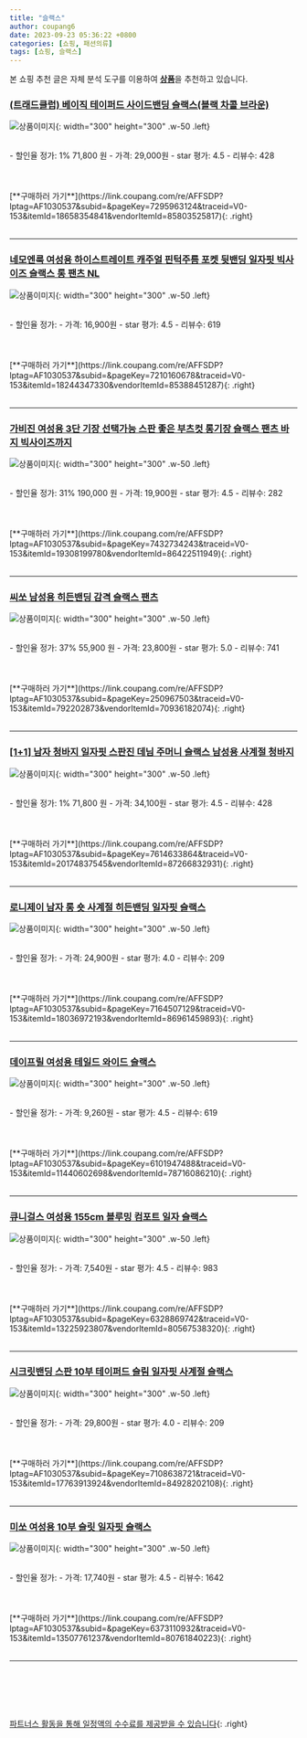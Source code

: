 ```yaml
---
title: "슬랙스"
author: coupang6
date: 2023-09-23 05:36:22 +0800
categories: [쇼핑, 패션의류]
tags: [쇼핑, 슬랙스]
---
```


본 쇼핑 추천 글은 자체 분석 도구를 이용하여 [**상품**](https://link.coupang.com/a/bao1ui)을 추천하고 있습니다.

### [(트래드클럽) 베이직 테이퍼드 사이드밴딩 슬랙스(블랙 차콜 브라운)](https://link.coupang.com/re/AFFSDP?lptag=AF1030537&subid=&pageKey=7295963124&traceid=V0-153&itemId=18658354841&vendorItemId=85803525817)

![상품이미지](https://thumbnail8.coupangcdn.com/thumbnails/remote/230x230ex/image/vendor_inventory/d513/5b2e8bbf2e3bd7e3351c27d48995979cc2aa490b2c3ed6c21189f6fb449e.jpg){: width="300" height="300" .w-50 .left}


<br>
- 할인율 정가: 1%  71,800   원
- 가격: 29,000원
- star 평가: 4.5
- 리뷰수: 428
<br>
<br>
<br>
<br>
[**구매하러 가기**](https://link.coupang.com/re/AFFSDP?lptag=AF1030537&subid=&pageKey=7295963124&traceid=V0-153&itemId=18658354841&vendorItemId=85803525817){: .right}
<br>
<br>

---

### [네모엔룩 여성용 하이스트레이트 캐주얼 핀턱주름 포켓 뒷밴딩 일자핏 빅사이즈 슬랙스 롱 팬츠 NL](https://link.coupang.com/re/AFFSDP?lptag=AF1030537&subid=&pageKey=7210160678&traceid=V0-153&itemId=18244347330&vendorItemId=85388451287)

![상품이미지](https://thumbnail9.coupangcdn.com/thumbnails/remote/230x230ex/image/vendor_inventory/bc1f/2e6915068af71ab3dd01200d63b6315b78fa1e3c9cfa3b4978f9fb23be56.jpg){: width="300" height="300" .w-50 .left}


<br>
- 할인율 정가: 
- 가격: 16,900원
- star 평가: 4.5
- 리뷰수: 619
<br>
<br>
<br>
<br>
[**구매하러 가기**](https://link.coupang.com/re/AFFSDP?lptag=AF1030537&subid=&pageKey=7210160678&traceid=V0-153&itemId=18244347330&vendorItemId=85388451287){: .right}
<br>
<br>

---

### [가비진 여성용 3단 기장 선택가능 스판 좋은 부츠컷 롱기장 슬랙스 팬츠 바지 빅사이즈까지](https://link.coupang.com/re/AFFSDP?lptag=AF1030537&subid=&pageKey=7432734243&traceid=V0-153&itemId=19308199780&vendorItemId=86422511949)

![상품이미지](https://thumbnail8.coupangcdn.com/thumbnails/remote/230x230ex/image/vendor_inventory/ccc9/7287b9da67605551885de3d5b67dfaf45d7eadc0dd3702a337c4f4f31357.jpg){: width="300" height="300" .w-50 .left}


<br>
- 할인율 정가: 31%  190,000   원
- 가격: 19,900원
- star 평가: 4.5
- 리뷰수: 282
<br>
<br>
<br>
<br>
[**구매하러 가기**](https://link.coupang.com/re/AFFSDP?lptag=AF1030537&subid=&pageKey=7432734243&traceid=V0-153&itemId=19308199780&vendorItemId=86422511949){: .right}
<br>
<br>

---

### [씨쏘 남성용 히든밴딩 감격 슬랙스 팬츠](https://link.coupang.com/re/AFFSDP?lptag=AF1030537&subid=&pageKey=250967503&traceid=V0-153&itemId=792202873&vendorItemId=70936182074)

![상품이미지](https://thumbnail9.coupangcdn.com/thumbnails/remote/230x230ex/image/retail/images/2019/07/24/11/3/23f0d527-a8e7-4c73-bd42-1615cd253d36.jpg){: width="300" height="300" .w-50 .left}


<br>
- 할인율 정가: 37%  55,900   원
- 가격: 23,800원
- star 평가: 5.0
- 리뷰수: 741
<br>
<br>
<br>
<br>
[**구매하러 가기**](https://link.coupang.com/re/AFFSDP?lptag=AF1030537&subid=&pageKey=250967503&traceid=V0-153&itemId=792202873&vendorItemId=70936182074){: .right}
<br>
<br>

---

### [[1+1] 남자 청바지 일자핏 스판진 데님 주머니 슬랙스 남성용 사계절 청바지](https://link.coupang.com/re/AFFSDP?lptag=AF1030537&subid=&pageKey=7614633864&traceid=V0-153&itemId=20174837545&vendorItemId=87266832931)

![상품이미지](https://thumbnail7.coupangcdn.com/thumbnails/remote/230x230ex/image/vendor_inventory/16b7/3c58abf96b0473fcbc72f14d0f217ca17f47bd41152ec5da101b17d28f54.jpeg){: width="300" height="300" .w-50 .left}


<br>
- 할인율 정가: 1%  71,800   원
- 가격: 34,100원
- star 평가: 4.5
- 리뷰수: 428
<br>
<br>
<br>
<br>
[**구매하러 가기**](https://link.coupang.com/re/AFFSDP?lptag=AF1030537&subid=&pageKey=7614633864&traceid=V0-153&itemId=20174837545&vendorItemId=87266832931){: .right}
<br>
<br>

---

### [로니제이 남자 롱 숏 사계절 히든밴딩 일자핏 슬랙스](https://link.coupang.com/re/AFFSDP?lptag=AF1030537&subid=&pageKey=7164507129&traceid=V0-153&itemId=18036972193&vendorItemId=86961459893)

![상품이미지](https://thumbnail6.coupangcdn.com/thumbnails/remote/230x230ex/image/vendor_inventory/259b/056279fed15a476a27f69cf04252ddf338a6889f046edaa24535c6efbe89.jpg){: width="300" height="300" .w-50 .left}


<br>
- 할인율 정가: 
- 가격: 24,900원
- star 평가: 4.0
- 리뷰수: 209
<br>
<br>
<br>
<br>
[**구매하러 가기**](https://link.coupang.com/re/AFFSDP?lptag=AF1030537&subid=&pageKey=7164507129&traceid=V0-153&itemId=18036972193&vendorItemId=86961459893){: .right}
<br>
<br>

---

### [데이프릴 여성용 테일드 와이드 슬랙스](https://link.coupang.com/re/AFFSDP?lptag=AF1030537&subid=&pageKey=6101947488&traceid=V0-153&itemId=11440602698&vendorItemId=78716086210)

![상품이미지](https://thumbnail10.coupangcdn.com/thumbnails/remote/230x230ex/image/retail/images/2021/09/30/10/0/1b595f6c-c5b2-4f08-9103-f6a6344a4a0a.jpg){: width="300" height="300" .w-50 .left}


<br>
- 할인율 정가: 
- 가격: 9,260원
- star 평가: 4.5
- 리뷰수: 619
<br>
<br>
<br>
<br>
[**구매하러 가기**](https://link.coupang.com/re/AFFSDP?lptag=AF1030537&subid=&pageKey=6101947488&traceid=V0-153&itemId=11440602698&vendorItemId=78716086210){: .right}
<br>
<br>

---

### [큐니걸스 여성용 155cm 블루밍 컴포트 일자 슬랙스](https://link.coupang.com/re/AFFSDP?lptag=AF1030537&subid=&pageKey=6328869742&traceid=V0-153&itemId=13225923807&vendorItemId=80567538320)

![상품이미지](https://thumbnail6.coupangcdn.com/thumbnails/remote/230x230ex/image/rs_quotation_api/2sslew9s/6aa5680fcae0441b9f8b394be00699eb.jpg){: width="300" height="300" .w-50 .left}


<br>
- 할인율 정가: 
- 가격: 7,540원
- star 평가: 4.5
- 리뷰수: 983
<br>
<br>
<br>
<br>
[**구매하러 가기**](https://link.coupang.com/re/AFFSDP?lptag=AF1030537&subid=&pageKey=6328869742&traceid=V0-153&itemId=13225923807&vendorItemId=80567538320){: .right}
<br>
<br>

---

### [시크릿밴딩 스판 10부 테이퍼드 슬림 일자핏 사계절 슬랙스](https://link.coupang.com/re/AFFSDP?lptag=AF1030537&subid=&pageKey=7108638721&traceid=V0-153&itemId=17763913924&vendorItemId=84928202108)

![상품이미지](https://thumbnail6.coupangcdn.com/thumbnails/remote/230x230ex/image/vendor_inventory/4baa/d37780124362c070280a75362e8d211635e05ccfc0228cd50585eef1ce87.jpg){: width="300" height="300" .w-50 .left}


<br>
- 할인율 정가: 
- 가격: 29,800원
- star 평가: 4.0
- 리뷰수: 209
<br>
<br>
<br>
<br>
[**구매하러 가기**](https://link.coupang.com/re/AFFSDP?lptag=AF1030537&subid=&pageKey=7108638721&traceid=V0-153&itemId=17763913924&vendorItemId=84928202108){: .right}
<br>
<br>

---

### [미쏘 여성용 10부 슬릿 일자핏 슬랙스](https://link.coupang.com/re/AFFSDP?lptag=AF1030537&subid=&pageKey=6373110932&traceid=V0-153&itemId=13507761237&vendorItemId=80761840223)

![상품이미지](https://thumbnail9.coupangcdn.com/thumbnails/remote/230x230ex/image/rs_quotation_api/tvfacsn0/2b456a05955349f490b7c586eb0651fe.jpg){: width="300" height="300" .w-50 .left}


<br>
- 할인율 정가: 
- 가격: 17,740원
- star 평가: 4.5
- 리뷰수: 1642
<br>
<br>
<br>
<br>
[**구매하러 가기**](https://link.coupang.com/re/AFFSDP?lptag=AF1030537&subid=&pageKey=6373110932&traceid=V0-153&itemId=13507761237&vendorItemId=80761840223){: .right}
<br>
<br>

---
<br><br><br><br><br> [파트너스 활동을 통해 일정액의 수수료를 제공받을 수 있습니다](https://link.coupang.com/a/bao1ui){: .right}